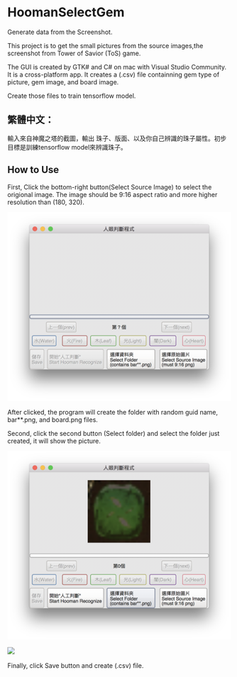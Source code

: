 # HoomanSelectGem
Generate data from the Screenshot.

This project is to get the small pictures from the source images,the screenshot from Tower of Savior (ToS) game.

The GUI is created by GTK# and C# on mac with Visual Studio Community. It is a cross-platform app.
It creates a (.csv) file containning gem type of picture, gem image, and board image.

Create those files to train tensorflow model.

## 繁體中文：
輸入來自神魔之塔的截圖，輸出 珠子、版面、以及你自己辨識的珠子屬性。初步目標是訓練tensorflow model來辨識珠子。
## How to Use

First, Click the bottom-right button(Select Source Image) to select the origional image. 
The image should be 9:16 aspect ratio and more higher resolution than (180, 320).

![](https://github.com/a1091150/HoomanSelectGem/blob/master/project_screenshot/first.png)

After clicked, the program will create the folder with random guid name, bar**.png, and board.png files.

Second, click the second button (Select folder) and select the folder just created, it will show the picture.

![](https://github.com/a1091150/HoomanSelectGem/blob/master/project_screenshot/second.png)


![](https://github.com/a1091150/HoomanSelectGem/blob/master/project_screenshot/third.png)

Finally, click Save button and create (.csv) file.
